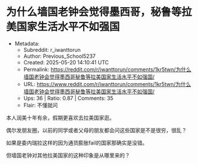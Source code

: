 # 为什么墙国老钟会觉得墨西哥，秘鲁等拉美国家生活水平不如强国

- Metadata:
  - Subreddit: r_iwanttorun
  - Author: Previous_School5237
  - Created: 2025-05-20 14:10:41 UTC
  - Permalink: https://reddit.com/r/iwanttorun/comments/1kr5twn/为什么墙国老钟会觉得墨西哥秘鲁等拉美国家生活水平不如强国/
  - URL: https://www.reddit.com/r/iwanttorun/comments/1kr5twn/为什么墙国老钟会觉得墨西哥秘鲁等拉美国家生活水平不如强国/
  - Ups: 36 | Ratio: 0.87 | Comments: 35
  - Flair: 不懂就问


本人润美十年有余，假期更喜欢去拉美国家逛。

偶尔发朋友圈，以前的同学或者父母的朋友都会问这些国家是不是很穷，很乱？

如果是委内瑞拉这样的因为通货膨胀fail的国家那确实是没错。

但墙国老钟对其他拉美国家的这种印象是从哪里来的？

